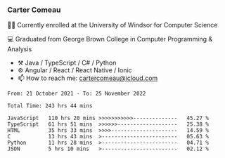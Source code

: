 ### Carter Comeau

🙋‍♂️ Currently enrolled at the University of Windsor for Computer Science

💻 Graduated from George Brown College in Computer Programming & Analysis

- ⚒️ Java / TypeScript / C# / Python
- ⚙️ Angular / React / React Native / Ionic
- 📫 How to reach me: cartercomeau@icloud.com

<!--START_SECTION:waka-->

```text
From: 21 October 2021 - To: 25 November 2022

Total Time: 243 hrs 44 mins

JavaScript   110 hrs 20 mins >>>>>>>>>>>--------------   45.27 %
TypeScript   61 hrs 51 mins  >>>>>>-------------------   25.38 %
HTML         35 hrs 33 mins  >>>>---------------------   14.59 %
C            13 hrs 43 mins  >------------------------   05.63 %
Python       11 hrs 28 mins  >------------------------   04.71 %
JSON         5 hrs 10 mins   >------------------------   02.12 %
```

<!--END_SECTION:waka-->
